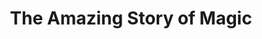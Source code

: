 ---
title: "The Amazing Story of Magic"
slug: "magic"
description: ""
type: "intern"
members:
    - name: "Elena Van H"
      major: "Crossmedia-ontwerp"
      minor: "Graphic Design"
      disk: "2de schijf"
thumbnail:
    url: "thumb.jpg"
    alt: ""
    height: 1
    width: 1
    text-color: "170c1a"
    background-color: "170c1a"
media:
    - url: "1.poster.jpg"
      type: "image"
created: 20/01/2017
order: 11
---